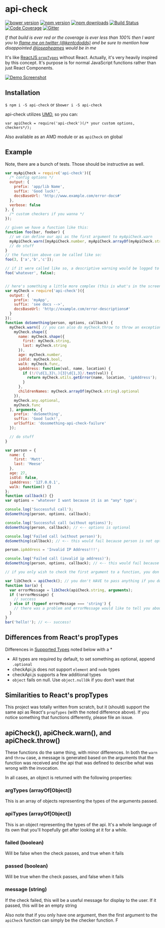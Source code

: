# api-check

[![bower version](https://img.shields.io/bower/v/api-check.svg?style=flat-square)](https://www.npmjs.org/package/angular-formly)
[![npm version](https://img.shields.io/npm/v/api-check.svg?style=flat-square)](https://www.npmjs.org/package/angular-formly)
[![npm downloads](https://img.shields.io/npm/dm/api-check.svg?style=flat-square)](http://npm-stat.com/charts.html?package=api-check)
[![Build Status](https://img.shields.io/travis/kentcdodds/api-check.svg?style=flat-square)](https://travis-ci.org/kentcdodds/api-check)
[![Code Coverage](https://img.shields.io/codecov/c/github/kentcdodds/api-check.svg?style=flat-square)](https://codecov.io/github/kentcdodds/api-check)
[![Gitter](https://badges.gitter.im/Join%20Chat.svg)](https://gitter.im/kentcdodds/api-check?utm_source=badge&utm_medium=badge&utm_campaign=pr-badge&utm_content=badge)

*If that build is ever red or the coverage is ever less than 100% then I want you to
[flame me on twitter (@kentcdodds)](https://twitter.com/kentcdodds) and be sure to mention how disappointed
[@josepheames](https://twitter.com/josepheames) would be in me*

It's like [ReactJS `propTypes`](http://facebook.github.io/react/docs/reusable-components.html) without React. Actually,
it's very heavily inspired by this concept. It's purpose is for normal JavaScript functions rather than just React
Components.

[![Demo Screenshot](other/screenshot.png)](http://jsbin.com/hibocu/edit?js,console,output)

## Installation

`$ npm i -S api-check` or `$bower i -S api-check`

api-check utilizes [UMD](https://github.com/umdjs/umd), so you can:

`var apiCheck = require('api-check')(/* your custom options, checkers*/);`

Also available as an AMD module or as `apiCheck` on global

## Example

Note, there are a bunch of tests. Those should be instructive as well.

```javascript
var myApiCheck = require('api-check')({
  /* config options */
  output: {
    prefix: 'app/lib Name',
    suffix: 'Good luck!',
    docsBaseUrl: 'http://www.example.com/error-docs#'
  },
  verbose: false
}, {
  /* custom checkers if you wanna */
});

// given we have a function like this:
function foo(bar, foobar) {
  // we can define our api as the first argument to myApiCheck.warn
  myApiCheck.warn([myApiCheck.number, myApiCheck.arrayOf(myApiCheck.string)], arguments);
  // do stuff
}
// the function above can be called like so:
foo(3, ['a','b','c']);

// if it were called like so, a descriptive warning would be logged to the console
foo('whatever', false);


// here's something a little more complex (this is what's in the screenshot and [the demo](http://jsbin.com/hibocu/edit?js,console,output))
var myCheck = require('api-check')({
  output: {
    prefix: 'myApp',
    suffix: 'see docs -->',
    docsBaseUrl: 'http://example.com/error-descriptions#'
  }
});
function doSomething(person, options, callback) {
  myCheck.warn([ // you can also do myCheck.throw to throw an exception
    myCheck.shape({
      name: myCheck.shape({
        first: myCheck.string,
        last: myCheck.string
      }),
      age: myCheck.number,
      isOld: myCheck.bool,
      walk: myCheck.func,
      ipAddress: function(val, name, location) {
        if (!/(\d{1,3}\.){3}\d{1,3}/.test(val)) {
          return myCheck.utils.getError(name, location, 'ipAddress');
        }
      },
      childrenNames: myCheck.arrayOf(myCheck.string).optional
    }),
    myCheck.any.optional,
    myCheck.func
  ], arguments, {
    prefix: 'doSomething',
    suffix: 'Good luck!',
    urlSuffix: 'dosomething-api-check-failure'
  });

  // do stuff
}

var person = {
  name: {
    first: 'Matt',
    last: 'Meese'
  },
  age: 27,
  isOld: false,
  ipAddress: '127.0.0.1',
  walk: function() {}
};
function callback() {}
var options = 'whatever I want because it is an "any" type';

console.log('Successful call');
doSomething(person, options, callback);

console.log('Successful call (without options)');
doSomething(person, callback); // <-- options is optional

console.log('Failed call (without person)');
doSomething(callback); // <-- this would fail because person is not optional

person.ipAddress = 'Invalid IP Address!!!';

console.log('Failed call (invalid ip address)');
doSomething(person, options, callback); // <-- this would fail because the ipAddress checker would fail

// if you only wish to check the first argument to a function, you don't need to supply an array.

var libCheck = apiCheck(); // you don't HAVE to pass anything if you don't want to.
function bar(a) {
  var errorMessage = libCheck(apiCheck.string, arguments);
  if (!errorMessage) {
    // success
  } else if (typeof errorMessage === 'string') {
    // there was a problem and errorMessage would like to tell you about it
  }
}
bar('hello!'); // <-- success!
```

## Differences from React's propTypes

Differences in [Supported Types](#supported-types) noted below with a *

- All types are required by default, to set something as optional, append `.optional`
- checkApi.js does not support `element` and `node` types
- checkApi.js supports a few additional types
- `object` fails on null. Use `object.nullOk` if you don't want that

## Similarities to React's propTypes

This project was totally written from scratch, but it (should) support the same api as React's `propTypes` (with the
noted difference above). If you notice something that functions differently, please file an issue.

## apiCheck(), apiCheck.warn(), and apiCheck.throw()

These functions do the same thing, with minor differences. In both the `warn` and `throw` case, a message is generated
based on the arguments that the function was received and the api that was defined to describe what was wrong with the
invocation.

In all cases, an object is returned with the following properties:

### argTypes (arrayOf[Object])

This is an array of objects representing the types of the arguments passed.

### apiTypes (arrayOf[Object])

This is an object representing the types of the api. It's a whole language of its own that you'll hopefully get after
looking at it for a while.

### failed (boolean)

Will be false when the check passes, and true when it fails

### passed (boolean)

Will be true when the check passes, and false when it fails

### message (string)

If the check failed, this will be a useful message for display to the user. If it passed, this will be an empty string

Also note that if you only have one argument, then the first argument to the `apiCheck` function can simply be the
checker function. F